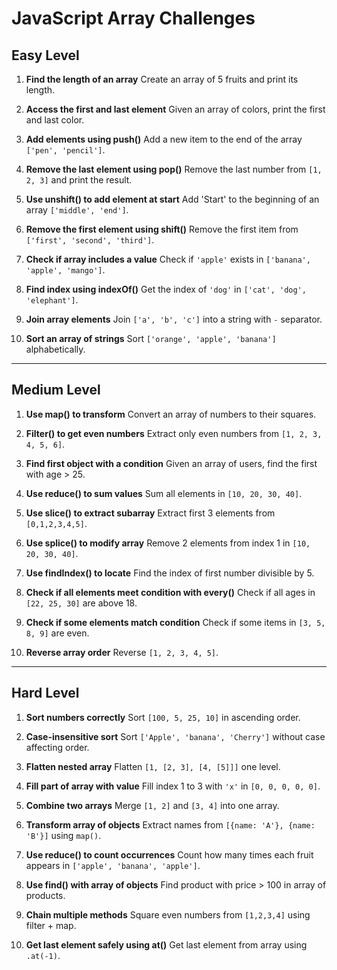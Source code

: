 # JavaScript Array Challenges

## Easy Level

1. **Find the length of an array**
   Create an array of 5 fruits and print its length.

2. **Access the first and last element**
   Given an array of colors, print the first and last color.

3. **Add elements using push()**
   Add a new item to the end of the array `['pen', 'pencil']`.

4. **Remove the last element using pop()**
   Remove the last number from `[1, 2, 3]` and print the result.

5. **Use unshift() to add element at start**
   Add 'Start' to the beginning of an array `['middle', 'end']`.

6. **Remove the first element using shift()**
   Remove the first item from `['first', 'second', 'third']`.

7. **Check if array includes a value**
   Check if `'apple'` exists in `['banana', 'apple', 'mango']`.

8. **Find index using indexOf()**
   Get the index of `'dog'` in `['cat', 'dog', 'elephant']`.

9. **Join array elements**
   Join `['a', 'b', 'c']` into a string with `-` separator.

10. **Sort an array of strings**
    Sort `['orange', 'apple', 'banana']` alphabetically.

---

## Medium Level

1. **Use map() to transform**
   Convert an array of numbers to their squares.

2. **Filter() to get even numbers**
   Extract only even numbers from `[1, 2, 3, 4, 5, 6]`.

3. **Find first object with a condition**
   Given an array of users, find the first with age > 25.

4. **Use reduce() to sum values**
   Sum all elements in `[10, 20, 30, 40]`.

5. **Use slice() to extract subarray**
   Extract first 3 elements from `[0,1,2,3,4,5]`.

6. **Use splice() to modify array**
   Remove 2 elements from index 1 in `[10, 20, 30, 40]`.

7. **Use findIndex() to locate**
   Find the index of first number divisible by 5.

8. **Check if all elements meet condition with every()**
   Check if all ages in `[22, 25, 30]` are above 18.

9. **Check if some elements match condition**
   Check if some items in `[3, 5, 8, 9]` are even.

10. **Reverse array order**
    Reverse `[1, 2, 3, 4, 5]`.

---

## Hard Level

1. **Sort numbers correctly**
   Sort `[100, 5, 25, 10]` in ascending order.

2. **Case-insensitive sort**
   Sort `['Apple', 'banana', 'Cherry']` without case affecting order.

3. **Flatten nested array**
   Flatten `[1, [2, 3], [4, [5]]]` one level.

4. **Fill part of array with value**
   Fill index 1 to 3 with `'x'` in `[0, 0, 0, 0, 0]`.

5. **Combine two arrays**
   Merge `[1, 2]` and `[3, 4]` into one array.

6. **Transform array of objects**
   Extract names from `[{name: 'A'}, {name: 'B'}]` using `map()`.

7. **Use reduce() to count occurrences**
   Count how many times each fruit appears in `['apple', 'banana', 'apple']`.

8. **Use find() with array of objects**
   Find product with price > 100 in array of products.

9. **Chain multiple methods**
   Square even numbers from `[1,2,3,4]` using filter + map.

10. **Get last element safely using at()**
    Get last element from array using `.at(-1)`.
